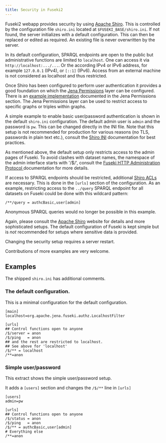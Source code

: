 ```yaml
---
title: Security in Fuseki2
---
```


Fuseki2 webapp provides security by using  [Apache Shiro](http://shiro.apache.org/).
This is controlled by the configuration file `shiro.ini` located at
`$FUSEKI_BASE/shiro.ini`. If not found, the server initializes with a default
configuration. This can then be replaced or edited as required. An existing file
is never overwritten by the server.

In its default configuration, SPARQL endpoints are open to the public but
administrative functions are limited to `localhost`. One can access it via
`http://localhost:.../...`. Or the according IPv4 or IPv6 address, for example
`127.0.0.1` (IPv4), or `[::1]` (IPv6). Access from an external machine is not
considered as localhost and thus restricted.

Once Shiro has been configured to perform user authentication it provides  a
good foundation on which the [Jena Permissions](../permissions/) layer can be
configured. There is an [example implementation](../permissions/example.html)
documented in the Jena Permissions section. The Jena Permissions layer can be
used to restrict access to specific graphs or triples within graphs.

A simple example to enable basic user/password authentication is shown in the
default `shiro.ini` configuration. The default admin user is `admin` and the
password is `pw`. This can be changed directly in the INI file. Note that this
setup is not recommended for production for various reasons  (no TLS, passwords
in plain text etc.), consult the [Shiro
INI](https://shiro.apache.org/configuration.html#Configuration-INISections)
documentation for best practices.

As mentioned above, the default setup only restricts access to the admin pages
of Fuseki. To avoid clashes with dataset names, the namespace of the admin
interface starts with '/$/', consult the [Fuseki HTTP Administration Protocol
](../fuseki2/fuseki-server-protocol.html) documentation for more details.

If access to SPARQL endpoints should be restricted, additional [Shiro
ACLs](https://shiro.apache.org/web.html#Web-WebINIconfiguration) are necessary.
This is done in the `[urls]` section of the configuration. As an example,
restricting access to the `../query` SPARQL endpoint for all datasets on Fuseki
could be done with this wildcard pattern:

`/**/query = authcBasic,user[admin]`

Anonymous SPARQL queries would no longer be possible in this example.

Again, please consult the [Apache Shiro](https://shiro.apache.org/) website for
details and more sophisticated setups. The default configuration of Fuseki is
kept simple but is *not* recommended for setups where sensitive data is
provided.

Changing the security setup requires a server restart.

Contributions of more examples are very welcome.

## Examples

The shipped `shiro.ini` has additional comments.

### The default configuration.

This is a minimal configuration for the default configuration.

    [main]
    localhost=org.apache.jena.fuseki.authz.LocalhostFilter

    [urls]
    ## Control functions open to anyone
    /$/server = anon
    /$/ping   = anon
    ## and the rest are restricted to localhost.
    ## See above for 'localhost'
    /$/** = localhost
    /**=anon

### Simple user/password

This extract shows the simple user/password setup.

It adds a `[users]` section and changes the `/$/**` line in `[urls]`

    [users]
    admin=pw

    [urls]
    ## Control functions open to anyone
    /$/status = anon
    /$/ping   = anon
    /$/** = authcBasic,user[admin]
    # Everything else
    /**=anon
